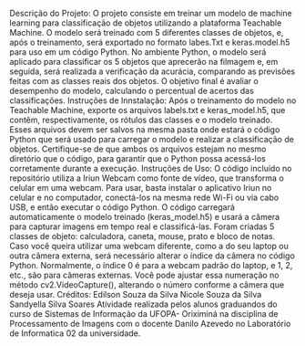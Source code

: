 Descrição do Projeto:
O projeto consiste em treinar um modelo de machine learning para classificação de objetos utilizando a plataforma Teachable Machine. O modelo será treinado com 5 diferentes classes de objetos, e, após o treinamento, será exportado no formato labes.Txt e keras.model.h5 para uso em um código Python. No ambiente Python, o modelo será aplicado para classificar os 5 objetos que aprecerão na filmagem e, em seguida, será realizada a verificação da acurácia, comparando as previsões feitas com as classes reais dos objetos. O objetivo final é avaliar o desempenho do modelo, calculando o percentual de acertos das classificações.
Instruções de Innstalação:
Após o treinamento do modelo no Teachable Machine, exporte os arquivos labels.txt e keras_model.h5, que contêm, respectivamente, os rótulos das classes e o modelo treinado. Esses arquivos devem ser salvos na mesma pasta onde estará o código Python que será usado para carregar o modelo e realizar a classificação de objetos. Certifique-se de que ambos os arquivos estejam no mesmo diretório que o código, para garantir que o Python possa acessá-los corretamente durante a execução.
Instruções de Uso:
O código incluído no repositório utiliza a Iriun Webcam como fonte de vídeo, que transforma o celular em uma webcam. Para usar, basta instalar o aplicativo Iriun no celular e no computador, conectá-los na mesma rede Wi-Fi ou via cabo USB, e então executar o código Python. O código carregará automaticamente o modelo treinado (keras_model.h5) e usará a câmera para capturar imagens em tempo real e classificá-las. Foram criadas 5 classes de objeto: calculadora, caneta, mouse, prato e bloco de notas.
Caso você queira utilizar uma webcam diferente, como a do seu laptop ou outra câmera externa, será necessário alterar o índice da câmera no código Python. Normalmente, o índice 0 é para a webcam padrão do laptop, e 1, 2, etc., são para câmeras externas. Você pode ajustar essa numeração no método cv2.VideoCapture(), alterando o número conforme a câmera que deseja usar.
Créditos:
Edilson Souza da Silva 
Nicole Souza da Silva
Sandyella Silva Soares
Atividade realizada pelos alunos graduandos do curso de Sistemas de Informação da UFOPA- Oriximiná na disciplina de Processamento de Imagens com o docente Danilo Azevedo no Laboratório de Informatica 02 da universidade.
